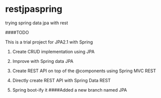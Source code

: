 restjpaspring
=============

trying spring data jpa with rest

####TODO

This is a trial project for JPA2.1 with Spring
1. Create CRUD implementation using JPA

2. Improve with Spring data JPA

3. Create REST API on top of the @components using Spring MVC REST

4. Directly create REST API with Spring Data REST

5. Spring boot-ify it
####Added a new branch named JPA
